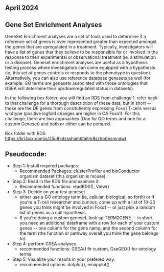 ## April 2024
## Gene Set Enrichment Analyses

GeneSet Enrichment analyses are a set of tools used to determine if a reference set of genes is over-represented greater than expected amongst the genes that are upregulated in a treatment. Typically, investigators will have a list of genes that they believe to be responsible for or involved in the response to their experimental or observational treatment (ie, a stimulation or a disease). Geneset enrichment analyses are useful as a hypothesis testing process where investigators can come equipped with a hypothesis (ie, this set of genes controls or responds to the phenotype in question). Alternatively, you can also use reference database genesets as well (for example, GO terms are genesets associated with those ontologies that GSEA will determine their up/downregulated status in datasets).

In the following box folder, you will find an RDS from challenge 1: refer back to that challenge for a thorough description of these data, but in short -- these are the DE genes from consitutiently expressing Foxo1 T-cells versus wildtype (positive logfold changes are higher in CA Foxo1). For this challenge, there are two approaches (One for GO terms and one for a custom Geneset) and both or either can be persued.

Box folder with RDS: https://bri.box.com/s/25u8kdzsshamkfajtrk8szho0nsmnqwt

## Pseudocode:

- Step 1: Install required packages:
    - Recommended Packages: clusterProfiler and bioConductor organism dataset (this organism is mouse).
- Step 2: Read in the RDS file and examine it
    - Recommended functions: readRDS(), View()
- Step 3: Decide on your test geneset
    - either use a GO ontology term (ie, cellular, biological, so forth) or if you're a T-cell researcher and curious, come up with a list of 10-20 genes you think might be involved in Foxo1 -- or just pick a random list of genes as a null hypothesis.
    - If you're doing a custom geneset, look up TERM2GENE -- in short, you need an additional dataframe with a row for each of your custom genes -- one column for the gene name, and the second column for the term (the function or pathway overall you think the gene belongs to).
- Step 4: perform GSEA analyses
    - recommended functions: GSEA() fir custom, GseGEO() for ontology terms
- Step 5: Visualize your results in your prefered way:
    - recommended options: dotplot(), emapplot()
